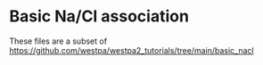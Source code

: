 # Basic Na/Cl association

These files are a subset of https://github.com/westpa/westpa2_tutorials/tree/main/basic_nacl